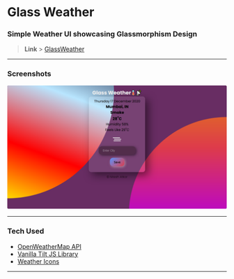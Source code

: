 # Glass Weather

### Simple Weather UI showcasing Glassmorphism Design

> **Link** > [GlassWeather](https://niteshatkar.github.io/GlassWeather/ 'GlassWeather')

---

### Screenshots

![Desktop](./assest/screenshot/ss-desk.png 'Desktop')

---

### Tech Used

- [OpenWeatherMap API](https://openweathermap.org/api 'OpenWeatherMap')
- [Vanilla Tilt JS Library](https://micku7zu.github.io/vanilla-tilt.js/ 'Vanilla Tilt')
- [Weather Icons](https://bas.dev/projects/weather-icons 'Weather Icons')

---